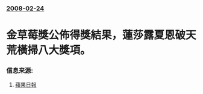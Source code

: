### [2008-02-24](/news/2008/02/24/index.md)

##### 
# 金草莓獎公佈得獎結果，蓮莎露夏恩破天荒橫掃八大獎項。




### 信息来源:

1. [蘋果日報](https://web.archive.org/web/20080228190158/http://www1.appledaily.atnext.com/template/apple/art_main.cfm?iss_id=20080225&sec_id=462&subsec_id=465&art_id=10789493)
